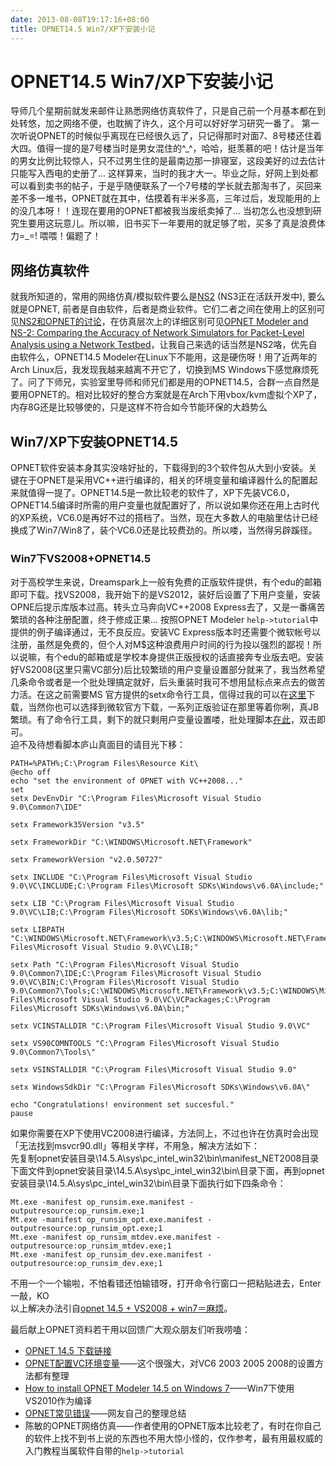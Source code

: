 ```yaml
---
date: 2013-08-08T19:17:16+08:00
title: OPNET14.5 Win7/XP下安装小记
---
```


# OPNET14.5 Win7/XP下安装小记

导师几个星期前就发来邮件让熟悉网络仿真软件了，只是自己前一个月基本都在到处转悠，加之网络不便，也耽搁了许久，这个月可以好好学习研究一番了。
第一次听说OPNET的时候似乎离现在已经很久远了，只记得那时对面7、8号楼还住着大四。值得一提的是7号楼当时是男女混住的^\_^，哈哈，挺羡慕的吧！估计是当年的男女比例比较惊人，只不过男生住的是最南边那一排寝室，这段美好的过去估计只能写入西电的史册了... 
这样算来，当时的我才大一。毕业之际，好网上到处都可以看到卖书的帖子，于是乎随便联系了一个7号楼的学长就去那淘书了，买回来差不多一堆书，OPNET就在其中，估摸着有半米多高，三年过后，发现能用的上的没几本呀！！连现在要用的OPNET都被我当废纸卖掉了... 当初怎么也没想到研究生要用这玩意儿。所以嘛，旧书买下一年要用的就足够了啦，买多了真是浪费体力=\_=! 喂喂！偏题了！  

## 网络仿真软件  
就我所知道的，常用的网络仿真/模拟软件要么是[NS2](http://en.wikipedia.org/wiki/Ns_(simulator)) (NS3正在活跃开发中), 要么就是OPNET, 前者是自由软件，后者是商业软件。它们二者之间在使用上的区别可见[NS2和OPNET的讨论](http://www.360doc.com/content/11/0103/15/1520315_83619061.shtml)，在仿真层次上的详细区别可见[OPNET Modeler and NS-2: Comparing the Accuracy of Network Simulators for Packet-Level Analysis using a Network Testbed](http://db.tt/61l7RxNR)，让我自己来选的话当然是NS2咯，优先自由软件么，OPNET14.5 Modeler在Linux下不能用，这是硬伤呀！用了近两年的Arch Linux后，我发现我越来越离不开它了，切换到MS Windows下感觉麻烦死了。问了下师兄，实验室里导师和师兄们都是用的OPNET14.5，合群一点自然是要用OPNET的。相对比较好的整合方案就是在Arch下用vbox/kvm虚拟个XP了，内存8G还是比较够使的，只是这样不符合如今节能环保的大趋势么  

## Win7/XP下安装OPNET14.5  
OPNET软件安装本身其实没啥好扯的，下载得到的3个软件包从大到小安装。关键在于OPNET是采用VC++进行编译的，相关的环境变量和编译器什么的配置起来就值得一提了。OPNET14.5是一款比较老的软件了，XP下先装VC6.0，OPNET14.5编译时所需的用户变量也就配置好了，所以说如果你还在用上古时代的XP系统，VC6.0是再好不过的搭档了。当然，现在大多数人的电脑里估计已经换成了Win7/Win8了，装个VC6.0还是比较费劲的。所以喽，当然得另辟蹊径。  

<!--more-->
### Win7下VS2008+OPNET14.5  
对于高校学生来说，Dreamspark上一般有免费的正版软件提供，有个edu的邮箱即可下载。找VS2008，我开始下的是VS2012，装好后设置了下用户变量，安装OPNE后提示库版本过高。转头立马奔向VC++2008 Express去了，又是一番痛苦繁琐的各种注册配置，终于修成正果... 按照OPNET Modeler `help->tutorial`中提供的例子编译通过，无不良反应。安装VC Express版本时还需要个微软帐号以注册，虽然是免费的，但个人对M$这种浪费用户时间的行为投以强烈的鄙视！所以说嘛，有个edu的邮箱或是学校本身提供正版授权的话直接奔专业版去吧。安装好VS2008(这里只需VC部分)后比较繁琐的用户变量设置部分就来了，我当然希望几条命令或者是一个批处理搞定就好，后头重装时我可不想用鼠标点来点去的做苦力活。在这之前需要MS 官方提供的setx命令行工具，信得过我的可以在[这里](http://db.tt/nTfoGgtB)下载，当然你也可以选择到微软官方下载，一系列正版验证在那里等着你咧，真JB繁琐。有了命令行工具，剩下的就只剩用户变量设置喽，批处理脚本[在此](http://db.tt/XAxZ2e6F)，双击即可。  
迫不及待想看脚本庐山真面目的请目光下移：  
```
PATH=%PATH%;C:\Program Files\Resource Kit\
@echo off
echo "set the environment of OPNET with VC++2008..."
set 
setx DevEnvDir "C:\Program Files\Microsoft Visual Studio 9.0\Common7\IDE"

setx Framework35Version "v3.5"

setx FrameworkDir "C:\WINDOWS\Microsoft.NET\Framework"

setx FrameworkVersion "v2.0.50727"

setx INCLUDE "C:\Program Files\Microsoft Visual Studio 9.0\VC\INCLUDE;C:\Program Files\Microsoft SDKs\Windows\v6.0A\include;"

setx LIB "C:\Program Files\Microsoft Visual Studio 9.0\VC\LIB;C:\Program Files\Microsoft SDKs\Windows\v6.0A\lib;"

setx LIBPATH "C:\WINDOWS\Microsoft.NET\Framework\v3.5;C:\WINDOWS\Microsoft.NET\Framework\v2.0.50727;C:\Program Files\Microsoft Visual Studio 9.0\VC\LIB;"

setx Path "C:\Program Files\Microsoft Visual Studio 9.0\Common7\IDE;C:\Program Files\Microsoft Visual Studio 9.0\VC\BIN;C:\Program Files\Microsoft Visual Studio 9.0\Common7\Tools;C:\WINDOWS\Microsoft.NET\Framework\v3.5;C:\WINDOWS\Microsoft.NET\Framework\v2.0.50727;C:\Program Files\Microsoft Visual Studio 9.0\VC\VCPackages;C:\Program Files\Microsoft SDKs\Windows\v6.0A\bin;"

setx VCINSTALLDIR "C:\Program Files\Microsoft Visual Studio 9.0\VC"

setx VS90COMNTOOLS "C:\Program Files\Microsoft Visual Studio 9.0\Common7\Tools\"

setx VSINSTALLDIR "C:\Program Files\Microsoft Visual Studio 9.0"

setx WindowsSdkDir "C:\Program Files\Microsoft SDKs\Windows\v6.0A\"

echo "Congratulations! environment set succesful."
pause
```
如果你需要在XP下使用VC2008进行编译，方法同上，不过也许在仿真时会出现「无法找到msvcr90.dll」等相关字样，不用急，解决方法如下：  
先复制opnet安装目录\14.5.A\sys\pc_intel_win32\bin\manifest_NET2008目录下面文件到opnet安装目录\14.5.A\sys\pc_intel_win32\bin\目录下面，再到opnet安装目录\14.5.A\sys\pc_intel_win32\bin\目录下面执行如下四条命令：  
```
Mt.exe -manifest op_runsim.exe.manifest -outputresource:op_runsim.exe;1
Mt.exe -manifest op_runsim_opt.exe.manifest -outputresource:op_runsim_opt.exe;1
Mt.exe -manifest op_runsim_mtdev.exe.manifest -outputresource:op_runsim_mtdev.exe;1
Mt.exe -manifest op_runsim_dev.exe.manifest -outputresource:op_runsim_dev.exe;1
```

不用一个一个输啦，不怕看错还怕输错呀，打开命令行窗口一把粘贴进去，Enter一敲，KO  
以上解决办法引自[opnet 14.5 + VS2008 + win7＝麻烦](http://ihacklog.com/post/opnet-14-5-vs2008-win7-trouble-and-the-solution.html)。  

最后献上OPNET资料若干用以回馈广大观众朋友们听我唠嗑：  

* [OPNET 14.5 下载链接](http://pan.baidu.com/s/1gdtcV8R)  
* [OPNET配置VC环境变量](http://db.tt/7YdSKESL)——这个很强大，对VC6 2003 2005 2008的设置方法都有整理  
* [How to install OPNET Modeler 14.5 on Windows 7](http://db.tt/R9vulOHp)——Win7下使用VS2010作为编译  
* [OPNET常见错误](http://db.tt/pdVBkh7r)——网友自己的整理总结  
* 陈敏的OPNET网络仿真——作者使用的OPNET版本比较老了，有时在你自己的软件上找不到书上说的东西也不用大惊小怪的，仅作参考，最有用最权威的入门教程当属软件自带的`help->tutorial`